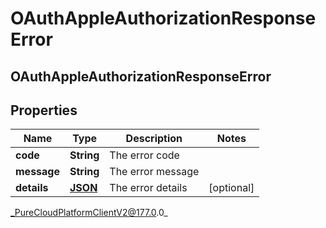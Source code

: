 # OAuthAppleAuthorizationResponseError

## OAuthAppleAuthorizationResponseError

## Properties

|Name | Type | Description | Notes|
|------------ | ------------- | ------------- | -------------|
| **code** | **String** | The error code | |
| **message** | **String** | The error message | |
| **details** | [**JSON**]() | The error details | [optional] |



_PureCloudPlatformClientV2@177.0.0_
